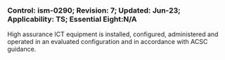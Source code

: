### Control: ism-0290; Revision: 7; Updated: Jun-23; Applicability: TS; Essential Eight:N/A
<p>High assurance ICT equipment is installed, configured, administered and operated in an evaluated configuration and in accordance with ACSC guidance.</p>